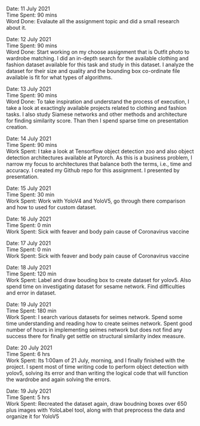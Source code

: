 Date: 11 July 2021 <br>
Time Spent: 90 mins <br>
Word Done: Evalaute all the assignment topic and did a small research about it. <br>

Date: 12 July 2021 <br>
Time Spent: 90 mins <br>
Word Done: Start working on my choose assignment that is Outfit photo to wardrobe matching. I did an in-depth search for the available clothing and fashion dataset available for this task and study in this dataset. I analyze the dataset for their size and quality and the bounding box co-ordinate file available is fit for what types of algorithms. <br>

Date: 13 July 2021 <br>
Time Spent: 90 mins <br>
Word Done: To take inspiration and understand the process of execution, I take a look at exactingly available projects related to clothing and fashion tasks. I also study Siamese networks and other methods and architecture for finding similarity score. Than then I spend sparse time on presentation creation. <br>

Date: 14 July 2021 <br>
Time Spent: 90 mins <br>
Work Spent: I take a look at Tensorflow object detection zoo and also object detection architectures available at Pytorch. As this is a business problem, I narrow my focus to architectures that balance both the terms, i.e., time and accuracy. I created my Github repo for this assignment. I presented by presentation. <br>

Date: 15 July 2021 <br>
Time Spent: 30 min <br>
Work Spent: Work with YoloV4 and YoloV5, go through there comparison and how to used for custom dataset.<br>

Date: 16 July 2021 <br>
Time Spent: 0 min <br>
Work Spent: Sick with feaver and body pain cause of Coronavirus vaccine<br>

Date: 17 July 2021 <br>
Time Spent: 0 min <br>
Work Spent: Sick with feaver and body pain cause of Coronavirus vaccine<br>

Date: 18 July 2021 <br>
Time Spent: 120 min <br>
Work Spent: Label and draw bouding box to create dataset for yolov5. Also spend time on investigating dataset for sesame network. Find difficulties and error in dataset. <br>

Date: 19 July 2021 <br>
Time Spent: 180 min <br>
Work Spent: I search various datasets for seimes network. Spend some time understanding and reading how to create seimes network. Spent good number of hours in implementing seimes network but does not find any success there for finally get settle on structural similarity index measure.<br>

Date: 20 July 2021 <br>
Time Spent: 6 hrs<br>
Work Spent: Its 1:00am of 21 July, morning, and I finally finished with the project. I spent most of time writing code to perform object detection with yolov5, solving its error and than writing the logical code that will function the wardrobe and again solving the errors. <br>


Date: 19 July 2021 <br>
Time Spent: 5 hrs <br>
Work Spent: Recreated the dataset again, draw boudning boxes over 650 plus images with YoloLabel tool, along with that preprocess the data and organize it for YoloV5<br>
